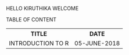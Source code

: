 HELLO KIRUTHIKA WELCOME

TABLE OF CONTENT
<table>
  <tr>
    <th>TITLE</th>
    <th>DATE</th>
  </tr>
  <tr>
    <td>INTRODUCTION TO R</td>
    <td>05-JUNE-2018</td>
  </tr>